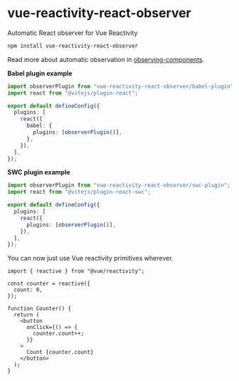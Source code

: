 # vue-reactivity-react-observer

Automatic React observer for Vue Reactivity

```sh
npm install vue-reactivity-react-observer
```

Read more about automatic observation in [observing-components](https://github.com/christianalfoni/observing-components).

**Babel plugin example**

```ts
import observerPlugin from "vue-reactivity-react-observer/babel-plugin";
import react from "@vitejs/plugin-react";

export default defineConfig({
  plugins: [
    react({
      babel: {
        plugins: [observerPlugin()],
      },
    }),
  ],
});
```

**SWC plugin example**

```ts
import observerPlugin from "vue-reactivity-react-observer/swc-plugin";
import react from "@vitejs/plugin-react-swc";

export default defineConfig({
  plugins: [
    react({
      plugins: [observerPlugin()],
    }),
  ],
});
```

You can now just use Vue reactivity primitives wherever.

```tsx
import { reactive } from "@vue/reactivity";

const counter = reactive({
  count: 0,
});

function Counter() {
  return (
    <button
      onClick={() => {
        counter.count++;
      }}
    >
      Count {counter.count}
    </button>
  );
}
```
